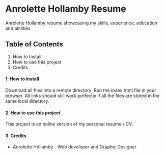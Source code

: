 # Anrolette Hollamby Resume

Anrolette Hollamby resume showcasing my skills, experience, education and abilities

## Table of Contents
1. How to Install
2. How to use this project
3. Credits

#### 1. How to install
Download all files into a remote directory. Run the index.html file in your browser. All links should still work perfectly if all the files are stored in the same local directory.

#### 2. How to use this project
This project is an online version of my personal resume / CV.

#### 3. Credits
* Anrolette Hollamby - Web developer and Graphic Designer
